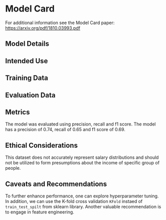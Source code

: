# Model Card

For additional information see the Model Card paper: https://arxiv.org/pdf/1810.03993.pdf

## Model Details

## Intended Use

## Training Data

## Evaluation Data

## Metrics
The model was evaluated using precision, recall and f1 score.
The model has a precision of 0.74, recall of 0.65 and f1 score of 0.69.

## Ethical Considerations
This dataset does not accurately represent salary distributions and should not be utilized to form presumptions about the income of specific group of people.

## Caveats and Recommendations
To further enhance performance, one can explore hyperparameter tuning. In addition, we can use the K-fold cross validation `KFold` instaed of `train_test_spilt` from sklearn library. Another valuable recommendation is to engage in feature engineering. 